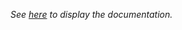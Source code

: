 *See [here](https://astrom-tom.github.io/SEDobs/build/html/index.html) to display the documentation.*
